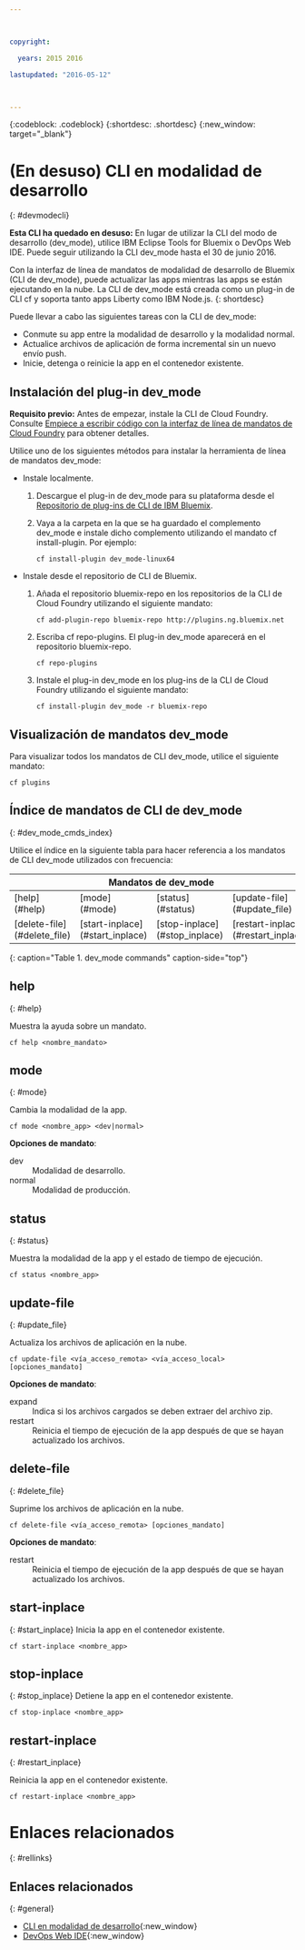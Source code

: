 ```yaml
---



copyright:

  years: 2015 2016

lastupdated: "2016-05-12"



---
```


{:codeblock: .codeblock}
{:shortdesc: .shortdesc}
{:new_window: target="_blank"}

# (En desuso) CLI en modalidad de desarrollo
{: #devmodecli}

**Esta CLI ha quedado en desuso:** En lugar de utilizar la CLI del modo de desarrollo (dev_mode), utilice IBM Eclipse Tools for Bluemix o DevOps Web IDE. Puede seguir utilizando la CLI dev_mode hasta el 30 de junio 2016.

Con la interfaz de línea de mandatos de modalidad de desarrollo de Bluemix (CLI de dev_mode), puede actualizar las apps mientras las apps se están ejecutando en la nube. La CLI de dev_mode está creada como un plug-in de CLI cf y soporta tanto apps Liberty como IBM Node.js.
{: shortdesc}


Puede llevar a cabo las siguientes tareas con la CLI de dev_mode:
- Conmute su app entre la modalidad de desarrollo y la modalidad normal.
- Actualice archivos de aplicación de forma incremental sin un nuevo envío push.
- Inicie, detenga o reinicie la app en el contenedor existente.

## Instalación del plug-in dev_mode
**Requisito previo:** Antes de empezar, instale la CLI de Cloud Foundry. Consulte [Empiece a escribir código con la interfaz de línea de mandatos de Cloud Foundry](https://github.com/cloudfoundry/cli) para obtener detalles.


Utilice uno de los siguientes métodos para instalar la herramienta de línea de mandatos dev_mode:
- Instale localmente.
  1. Descargue el plug-in de dev_mode para su plataforma desde el [Repositorio de plug-ins de CLI de IBM Bluemix](http://plugins.ng.bluemix.net).
  2. Vaya a la carpeta en la que se ha guardado el complemento dev_mode e instale dicho complemento utilizando el mandato cf install-plugin. Por ejemplo:

        ```
        cf install-plugin dev_mode-linux64
        ```

- Instale desde el repositorio de CLI de Bluemix.
  1. Añada el repositorio bluemix-repo en los repositorios de la CLI de Cloud Foundry utilizando el siguiente mandato:

        ```
        cf add-plugin-repo bluemix-repo http://plugins.ng.bluemix.net
        ```

  2. Escriba cf repo-plugins. El plug-in dev_mode aparecerá en el repositorio bluemix-repo.

		```
        cf repo-plugins
        ```

  3. Instale el plug-in dev_mode en los plug-ins de la CLI de Cloud Foundry utilizando el siguiente mandato:

        ```
        cf install-plugin dev_mode -r bluemix-repo
        ```

## Visualización de mandatos dev_mode

Para visualizar todos los mandatos de CLI dev_mode, utilice el siguiente mandato:

```
cf plugins
```

## Índice de mandatos de CLI de dev_mode
{: #dev_mode_cmds_index}

Utilice el índice en la siguiente tabla para hacer referencia a los mandatos de CLI dev_mode utilizados con frecuencia:

<table summary="Índice de mandatos de dev_mode">
 <thead>
 <th colspan="4">Mandatos de dev_mode</th>
 </thead>
 <tbody>
 <tr>
 <td>[help](#help)</td>
 <td>[mode](#mode)</td>
 <td>[status](#status)</td>
 <td>[update-file](#update_file)</td>
 </tr>
 <tr>
 <td>[delete-file](#delete_file)</td>
 <td>[start-inplace](#start_inplace)</td>
 <td>[stop-inplace](#stop_inplace)</td>
 <td>[restart-inplace](#restart_inplace)</td>
 </tr>
  </tbody>
 </table>
{: caption="Table 1. dev_mode commands" caption-side="top"}



## help
{: #help}

Muestra la ayuda sobre un mandato.

```
cf help <nombre_mandato>
```


## mode
{: #mode}

Cambia la modalidad de la app.

```
cf mode <nombre_app> <dev|normal>
```
<strong>Opciones de mandato</strong>:

   <dl>
   <dt>dev</dt>
   <dd>Modalidad de desarrollo.</dd>
   <dt>normal</dt>
   <dd>Modalidad de producción.</dd>
   </dl>


## status
{: #status}

Muestra la modalidad de la app y el estado de tiempo de ejecución.
```
cf status <nombre_app>
```



## update-file
{: #update_file}

Actualiza los archivos de aplicación en la nube.

```
cf update-file <vía_acceso_remota> <vía_acceso_local> [opciones_mandato]
```


<strong>Opciones de mandato</strong>:

   <dl>
   <dt>expand</dt>
   <dd>Indica si los archivos cargados se deben extraer del archivo zip.</dd>
   <dt>restart</dt>
   <dd>Reinicia el tiempo de ejecución de la app después de que se hayan actualizado los archivos.</dd>
   </dl>



## delete-file
{: #delete_file}

Suprime los archivos de aplicación en la nube.

```
cf delete-file <vía_acceso_remota> [opciones_mandato]
```


<strong>Opciones de mandato</strong>:
 <dl>
   <dt>restart</dt>
   <dd>Reinicia el tiempo de ejecución de la app después de que se hayan actualizado los archivos.</dd>
  </dl>


## start-inplace
{: #start_inplace}
Inicia la app en el contenedor existente.

```
cf start-inplace <nombre_app>
```



## stop-inplace
{: #stop_inplace}
Detiene la app en el contenedor existente.

```
cf stop-inplace <nombre_app>
```



## restart-inplace
{: #restart_inplace}

Reinicia la app en el contenedor existente.

```
cf restart-inplace <nombre_app>
```



# Enlaces relacionados
{: #rellinks}

## Enlaces relacionados
{: #general}
* [CLI en modalidad de desarrollo](http://clis.ng.bluemix.net/ui/repository.html#cf-plugins){:new_window}
* [DevOps Web IDE](https://hub.jazz.net/docs/deploy/){:new_window}
